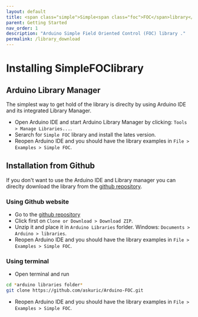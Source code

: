 ```yaml
---
layout: default
title: <span class="simple">Simple<span class="foc">FOC</span>library</span> Installation
parent: Getting Started
nav_order: 1
description: "Arduino Simple Field Oriented Control (FOC) library ."
permalink: /library_download
---
```


# Installing <span class="simple">Simple<span class="foc">FOC</span>library</span>

## Arduino Library Manager 
The simplest way to get hold of the library is direclty by using Arduino IDE and its integrated Library Manager. 
- Open Arduino IDE and start Arduino Library Manager by clicking: `Tools > Manage Libraries...`.
- Serarch for `Simple FOC` library and install the lates version.
- Reopen Arduino IDE and you should have the library examples in `File > Examples > Simple FOC`.

## Installation from Github
If you don't want to use the Arduino IDE and Library manager you can direclty download the library from the [github repository](https://github.com/askuric/Arduino-FOC). 

### Using Github website 
- Go to the [github repository](https://github.com/askuric/Arduino-FOC)
- Click first on `Clone or Download > Download ZIP`. 
- Unzip it and place it in `Arduino Libraries` forlder. Windows: `Documents > Arduino > libraries`.  
- Reopen Arduino IDE and you should have the library examples in `File > Examples > Simple FOC`.

### Using terminal
- Open terminal and run
```sh  
cd *arduino libraries folder*
git clone https://github.com/askuric/Arduino-FOC.git
```
- Reopen Arduino IDE and you should have the library examples in `File > Examples > Simple FOC`.
